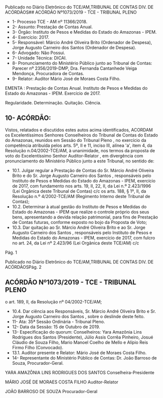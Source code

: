 Publicado  no  Diário  Eletrônico do TCE/AM,TRIBUNAL DE CONTAS DIV. DE ACÓRDÃOS## ACÓRDÃO Nº1073/2019 - TCE - TRIBUNAL PLENO

- 1- Processo TCE - AM nº 11366/2018.
- 2- Assunto: Prestação de Contas Anual.
- 3- Órgão: Instituto de Pesos e Medidas do Estado do Amazonas - IPEM.
- 4- Exercício: 2017.
- 5- Responsável: Márcio  André  Oliveira  Brito  (Ordenador  de  Despesa),  Jorge  Augusto Carneiro dos Santos (Ordenador de Despesa).
- 6- Advogado: Não Possui.
- 7- Unidade Técnica: DICAI.
- 8- Pronunciamento  do  Ministério  Público  junto  ao  Tribunal  de  Contas: Parecer  nº 2356/2019-DMP,  Dra. Fernanda Cantanhede  Veiga Mendonça,  Procuradora de Contas.
- 9- Relator: Auditor Mário José de Moraes Costa Filho.

EMENTA :  Prestação  de  Contas  Anual.  Instituto  de Pesos e Medidas do Estado do Amazonas - IPEM. Exercício de 2017.

Regularidade. Determinação. Quitação. Ciência.

## 10-  ACÓRDÃO:

Vistos, relatados e discutidos estes autos acima identificados, ACORDAM os Excelentíssimos Senhores Conselheiros do Tribunal de Contas do Estado do Amazonas, reunidos em Sessão do Tribunal Pleno , no exercício da competência atribuída pelos arts. 5º, II e 11, inciso III, alínea 'a', item 4, da Resolução n.04/2002-TCE/AM, à unanimidade, nos termos da proposta de voto do Excelentíssimo Senhor Auditor-Relator , em divergência com pronunciamento do Ministério Público junto a este Tribunal, no sentido de:

- 10.1. Julgar regular a Prestação de Contas do Sr. Márcio André Oliveira Brito e  do Sr.  Jorge  Augusto Carneiro dos Santos ,  responsáveis pelo Instituto de Pesos e Medidas do Estado do Amazonas - IPEM, exercício de 2017, com fundamento nos arts. 19, II, 22, II, da Lei n.º 2.423/1996 (Lei Orgânica deste Tribunal de Contas) c/c os arts. 188, § 1º,  II,  da  Resolução  n.º  4/2002-TCE/AM  (Regimento  Interno  deste Tribunal de Contas);
- 10.2. Determinar à atual gestão do Instituto de Pesos e Medidas do Estado do Amazonas - IPEM que realize o controle próprio dos seus bens, apresentando a devida relação patrimonial, para fins de Prestação de Contas futuras, conforme exposto no bojo da Proposta de Voto;
- 10.3. Dar  quitação ao Sr.  Márcio  André  Oliveira  Brito e  ao Sr.  Jorge Augusto Carneiro dos Santos , responsáveis pelo Instituto de Pesos e Medidas do Estado do Amazonas - IPEM, exercício de 2017, com fulcro no art. 24, da Lei nº 2.423/96 (Lei Orgânica deste TCE/AM) c/c

Pág. 1

Publicado  no  Diário  Eletrônico do TCE/AM,TRIBUNAL DE CONTAS DIV. DE ACÓRDÃOSPág. 2

## ACÓRDÃO Nº1073/2019 - TCE - TRIBUNAL PLENO

o art. 189, II, da Resolução nº 04/2002-TCE/AM;

- 10.4. Dar  ciência aos  Responsáveis, Sr.  Márcio  André  Oliveira  Brito e Sr.  Jorge  Augusto  Carneiro  dos  Santos ,  sobre  o  deslinde  deste feito.
- 11-  Ata: 35ª Sessão Ordinária - Tribunal Pleno.
- 12-  Data da Sessão: 15 de Outubro de 2019.
- 13-  Especificação  do  quorum: Conselheiros: Yara  Amazônia  Lins  Rodrigues  dos Santos (Presidente), Júlio Assis Corrêa Pinheiro, Josué Cláudio de Souza Filho, Mario Manoel Coelho de Mello e Alípio Reis Firmo Filho (Convocado).
- 13.1. Auditor presente e Relator: Mário José de Moraes Costa Filho.
- 14-  Representante  do  Ministério  Público  de  Contas: Dr. João  Barroso  de  Souza, Procurador-Geral.

YARA AMAZÔNIA LINS RODRIGUES DOS SANTOS Conselheira-Presidente

MÁRIO JOSÉ DE MORAES COSTA FILHO Auditor-Relator

JOÃO BARROSO DE SOUZA Procurador-Geral